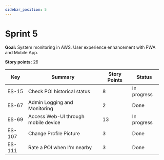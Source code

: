 ```yaml
---
sidebar_position: 5
---
```


# Sprint 5

**Goal:** System monitoring in AWS. User experience enhancement with PWA and Mobile App.

**Story points:** 29

| Key    | Summary                                | Story Points | Status      |
|--------|----------------------------------------|--------------|-------------|
| ES-15  | Check POI historical status            | 8            | In progress |
| ES-67  | Admin Logging and Monitoring           | 2            | Done        |
| ES-69  | Access Web-UI through mobile device    | 13           | In progress |
| ES-107 | Change Profile Picture                 | 3            | Done        |
| ES-111 | Rate a POI when I'm nearby             | 3            | Done        |
